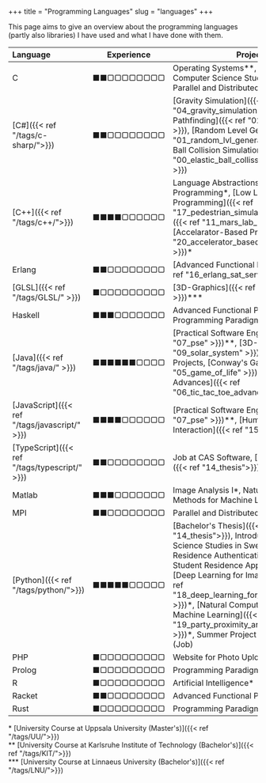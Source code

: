 +++
title = "Programming Languages"
slug = "languages"
+++

This page aims to give an overview about the programming languages (partly also libraries) I have used and what I have done with them.

Language                                        |Experience  |Projects
:-----------------------------------------------|:----------:|--------
C                                               | ■■▢▢▢▢▢▢▢▢ | Operating Systems\*\*, Introduction to Computer Science Studies in Sweden\*, Parallel and Distributed Programming \*
[C#]({{< ref "/tags/c-sharp/">}})               | ■■▢▢▢▢▢▢▢▢ | [Gravity Simulation]({{< ref "04_gravity_simulation" >}}), [A\* Pathfinding]({{< ref "02_a_star_algorithm" >}}), [Random Level Generation]({{< ref "01_random_lvl_generation" >}}), [Elastic Ball Collision Simulation]({{< ref "00_elastic_ball_collission_simulation" >}})
[C++]({{< ref "/tags/c++/">}})                  | ■■■■▢▢▢▢▢▢ | Language Abstractions for Parallel Programming\*, [Low Level Parallel Programming]({{< ref "17_pedestrian_simulation" >}})\*, [MARS]({{< ref "11_mars_lab_1_3" >}})\*\*, [Accelarator-Based Programming]({{< ref "20_accelerator_based_programming" >}})\*
Erlang                                          | ■■▢▢▢▢▢▢▢▢ | [Advanced Functional Programming]({{< ref "16_erlang_sat_server" >}})\*
[GLSL]({{< ref "/tags/GLSL/" >}})               | ■▢▢▢▢▢▢▢▢▢ | [3D-Graphics]({{< ref "09_solar_system" >}})\*\*\*
Haskell                                         | ■■■▢▢▢▢▢▢▢ | Advanced Functional Programming\*, Programming Paradigms\*\*
[Java]({{< ref "/tags/java/" >}})               | ■■■■■■▢▢▢▢ | [Practical Software Engineering]({{< ref "07_pse" >}})\*\*, [3D-[Graphics]({{< ref "09_solar_system" >}})\*\*\*, School Projects, [Conway's Game of Life]({{< ref "05_game_of_life" >}}), [Tic Tac Toe Advances]({{< ref "06_tic_tac_toe_advanced" >}})
[JavaScript]({{< ref "/tags/javascript/" >}})   | ■■■■▢▢▢▢▢▢ | [Practical Software Engineering]({{< ref "07_pse" >}})\*\*, [Human Computer Interaction]({{< ref "15_hci_course">}})\*
[TypeScript]({{< ref "/tags/typescript/" >}})   | ■■▢▢▢▢▢▢▢▢ | Job at CAS Software, [Bachelor's Thesis]({{< ref "14_thesis">}})
Matlab                                          | ■■■▢▢▢▢▢▢▢ | Image Analysis I\*, Natural Computation Methods for Machine Learning\*
MPI                                             | ■■▢▢▢▢▢▢▢▢ | Parallel and Distributed Programming \*
[Python]({{< ref "/tags/python/">}})            | ■■■■■▢▢▢▢▢ | [Bachelor's Thesis]({{< ref "14_thesis">}}), Introduction to Computer Science Studies in Sweden*, Student Residence Authentication Backend, Student Residence Application Portal, [Deep Learning for Image Analysis]({{< ref "18_deep_learning_for_image_analysis" >}})\*, [Natural Computation Methods for Machine Learning]({{< ref "19_party_proximity_analysis_using_sofm" >}})\*, Summer Project in Image Analysis (Job) 
PHP                                             | ■▢▢▢▢▢▢▢▢▢ | Website for Photo Upload
Prolog                                          | ■▢▢▢▢▢▢▢▢▢ | Programming Paradigms\*\*
R                                               | ■▢▢▢▢▢▢▢▢▢ | Artificial Intelligence*
Racket                                          | ■■▢▢▢▢▢▢▢▢ | Advanced Functional Programming*
Rust                                            | ■▢▢▢▢▢▢▢▢▢ | Programming Paradigms\*\*


\* [University Course at Uppsala University (Master's)]({{< ref "/tags/UU/">}})   
\*\* [University Course at Karlsruhe Institute of Technology (Bachelor's)]({{< ref "/tags/KIT/">}})   
\*\*\* [University Course at Linnaeus University (Bachelor's)]({{< ref "/tags/LNU/">}})   
